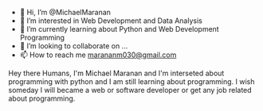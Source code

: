 - 👋 Hi, I’m @MichaelMaranan
- 👀 I’m interested in Web Development and Data Analysis
- 🌱 I’m currently learning about Python and Web Development Programming
- 💞️ I’m looking to collaborate on ...
- 📫 How to reach me marananm030@gmail.com

Hey there Humans,
I'm Michael Maranan and I'm interseted about programming with python
and I am still learning about programming. I wish someday I will became
a web or software developer or get any job related about programming.

<!---
MichaelMaranan/MichaelMaranan is a ✨ special ✨ repository because its `README.md` (this file) appears on your GitHub profile.
You can click the Preview link to take a look at your changes.
--->
